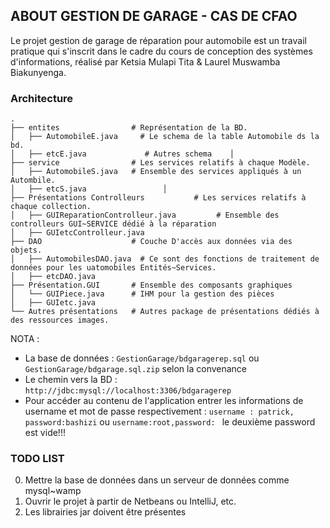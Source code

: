 ## ABOUT GESTION DE GARAGE - CAS DE CFAO
Le projet gestion de garage de réparation pour automobile est un travail pratique qui s'inscrit dans le cadre du cours de conception des systèmes d'informations, réalisé par Ketsia Mulapi Tita & Laurel Muswamba Biakunyenga.

### Architecture 
    .
    ├── entites                # Représentation de la BD.
    │   ├── AutomobileE.java     # Le schema de la table Automobile ds la bd.
    │   ├── etcE.java             # Autres schema    │
    ├── service                # Les services relatifs à chaque Modèle.
    │   ├── AutomobileS.java   # Ensemble des services appliqués à un Autombile.
    │   ├── etcS.java                 │
    ├── Présentations Controlleurs           # Les services relatifs à chaque collection.
    │   ├── GUIReparationControlleur.java         # Ensemble des controlleurs GUI~SERVICE dédié à la réparation
    │   ├── GUIetcControlleur.java            
    ├── DAO                    # Couche D'accès aux données via des objets.
    │   ├── AutomobilesDAO.java  # Ce sont des fonctions de traitement de données pour les uatomobiles Entités~Services.
    │   ├── etcDAO.java
    ├── Présentation.GUI       # Ensemble des composants graphiques
    │   └── GUIPiece.java      # IHM pour la gestion des pièces 
    │   ├── GUIetc.java
    └── Autres présentations   # Autres package de présentations dédiés à des ressources images.

NOTA :
*	La base de données : ```GestionGarage/bdgaragerep.sql```  ou ```GestionGarage/bdgarage.sql.zip``` selon la convenance
*	Le chemin vers la BD : ```http://jdbc:mysql://localhost:3306/bdgaragerep```
*	Pour accéder au contenu de l'application entrer les informations de username et mot de passe respectivement : ```username : patrick, password:bashizi``` ou ```username:root,password: ``` le deuxième password est vide!!!

### TODO LIST

0. Mettre la base de données dans un serveur de données comme mysql~wamp
1. Ouvrir le projet à partir de Netbeans ou IntelliJ, etc.
2. Les librairies jar doivent être présentes